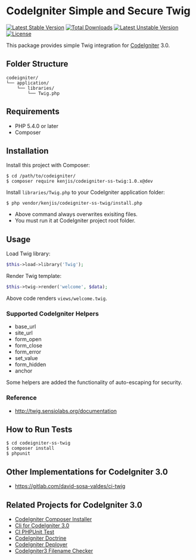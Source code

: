 # CodeIgniter Simple and Secure Twig

[![Latest Stable Version](https://poser.pugx.org/kenjis/codeigniter-ss-twig/v/stable)](https://packagist.org/packages/kenjis/codeigniter-ss-twig) [![Total Downloads](https://poser.pugx.org/kenjis/codeigniter-ss-twig/downloads)](https://packagist.org/packages/kenjis/codeigniter-ss-twig) [![Latest Unstable Version](https://poser.pugx.org/kenjis/codeigniter-ss-twig/v/unstable)](https://packagist.org/packages/kenjis/codeigniter-ss-twig) [![License](https://poser.pugx.org/kenjis/codeigniter-ss-twig/license)](https://packagist.org/packages/kenjis/codeigniter-ss-twig)

This package provides simple Twig integration for [CodeIgniter](https://github.com/bcit-ci/CodeIgniter) 3.0.

## Folder Structure

```
codeigniter/
└── application/
    └── libraries/
        └── Twig.php
```

## Requirements

* PHP 5.4.0 or later
* Composer

## Installation

Install this project with Composer:

~~~
$ cd /path/to/codeigniter/
$ composer require kenjis/codeigniter-ss-twig:1.0.x@dev
~~~

Install `libraries/Twig.php` to your CodeIgniter application folder:

~~~
$ php vendor/kenjis/codeigniter-ss-twig/install.php
~~~

* Above command always overwrites exisiting files.
* You must run it at CodeIgniter project root folder.

## Usage

Load Twig library:

~~~php
$this->load->library('Twig');
~~~

Render Twig template:

~~~php
$this->twig->render('welcome', $data);
~~~

Above code renders `views/welcome.twig`.

### Supported CodeIgniter Helpers

* base_url
* site_url
* form_open
* form_close
* form_error
* set_value
* form_hidden
* anchor

Some helpers are added the functionality of auto-escaping for security.

### Reference

* http://twig.sensiolabs.org/documentation

## How to Run Tests

~~~
$ cd codeigniter-ss-twig
$ composer install
$ phpunit
~~~

## Other Implementations for CodeIgniter 3.0

* https://gitlab.com/david-sosa-valdes/ci-twig

## Related Projects for CodeIgniter 3.0

* [CodeIgniter Composer Installer](https://github.com/kenjis/codeigniter-composer-installer)
* [Cli for CodeIgniter 3.0](https://github.com/kenjis/codeigniter-cli)
* [CI PHPUnit Test](https://github.com/kenjis/ci-phpunit-test)
* [CodeIgniter Doctrine](https://github.com/kenjis/codeigniter-doctrine)
* [CodeIgniter Deployer](https://github.com/kenjis/codeigniter-deployer)
* [CodeIgniter3 Filename Checker](https://github.com/kenjis/codeigniter3-filename-checker)
